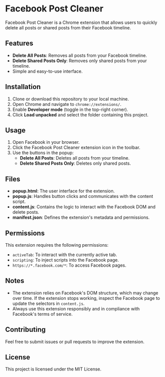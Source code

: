 # Facebook Post Cleaner

Facebook Post Cleaner is a Chrome extension that allows users to quickly delete all posts or shared posts from their Facebook timeline.

## Features
- **Delete All Posts**: Removes all posts from your Facebook timeline.
- **Delete Shared Posts Only**: Removes only shared posts from your timeline.
- Simple and easy-to-use interface.

## Installation
1. Clone or download this repository to your local machine.
2. Open Chrome and navigate to `chrome://extensions/`.
3. Enable **Developer mode** (toggle in the top-right corner).
4. Click **Load unpacked** and select the folder containing this project.

## Usage
1. Open Facebook in your browser.
2. Click the Facebook Post Cleaner extension icon in the toolbar.
3. Use the buttons in the popup:
   - **Delete All Posts**: Deletes all posts from your timeline.
   - **Delete Shared Posts Only**: Deletes only shared posts.

## Files
- **popup.html**: The user interface for the extension.
- **popup.js**: Handles button clicks and communicates with the content script.
- **content.js**: Contains the logic to interact with the Facebook DOM and delete posts.
- **manifest.json**: Defines the extension's metadata and permissions.

## Permissions
This extension requires the following permissions:
- `activeTab`: To interact with the currently active tab.
- `scripting`: To inject scripts into the Facebook page.
- `https://*.facebook.com/*`: To access Facebook pages.

## Notes
- The extension relies on Facebook's DOM structure, which may change over time. If the extension stops working, inspect the Facebook page to update the selectors in `content.js`.
- Always use this extension responsibly and in compliance with Facebook's terms of service.

## Contributing
Feel free to submit issues or pull requests to improve the extension.

## License
This project is licensed under the MIT License.
